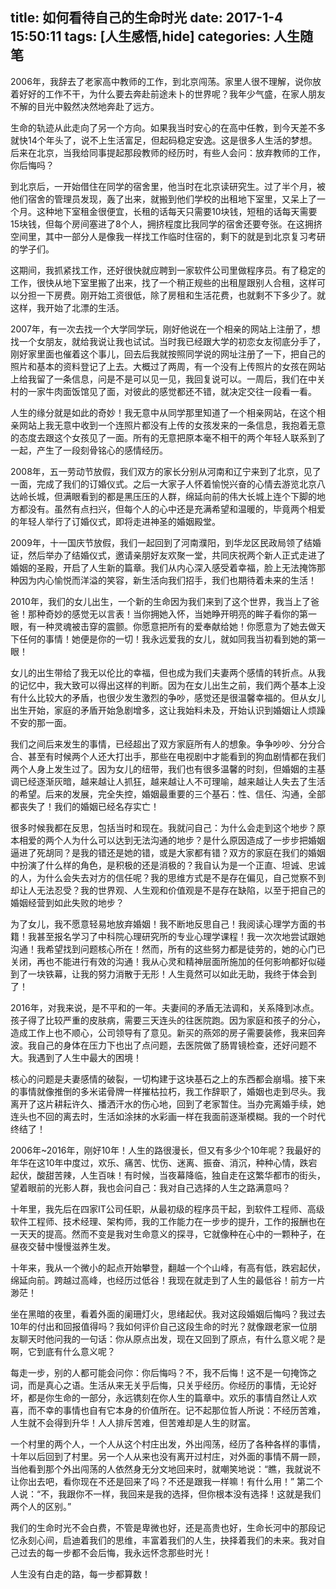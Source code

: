 title: 如何看待自己的生命时光
date: 2017-1-4 15:50:11
tags: [人生感悟,hide]
categories: 人生随笔
---

2006年，我辞去了老家高中教师的工作，到北京闯荡。家里人很不理解，说你放着好好的工作不干，为什么要去奔赴前途未卜的世界呢？我年少气盛，在家人朋友不解的目光中毅然决然地奔赴了远方。

生命的轨迹从此走向了另一个方向。如果我当时安心的在高中任教，到今天差不多就快14个年头了，说不上生活富足，但起码稳定安逸。这是很多人生活的梦想。后来在北京，当我给同事提起那段教师的经历时，有些人会问：放弃教师的工作，你后悔吗？

到北京后，一开始借住在同学的宿舍里，他当时在北京读研究生。过了半个月，被他们宿舍的管理员发现，轰了出来，就搬到他们学校的出租地下室里，又呆上了一个月。这种地下室租金很便宜，长租的话每天只需要10块钱，短租的话每天需要15块钱，但每个房间塞进了8个人，拥挤程度比我同学的宿舍还要夸张。在这拥挤空间里，其中一部分人是像我一样找工作临时住宿的，剩下的就是到北京复习考研的学子们。

这期间，我抓紧找工作，还好很快就应聘到一家软件公司里做程序员。有了稳定的工作，很快从地下室里搬了出来，找了一个稍正规些的出租屋跟别人合租，这样可以分担一下房费。刚开始工资很低，除了房租和生活花费，也就剩不下多少了。就这样，我开始了北漂的生活。

2007年，有一次去找一个大学同学玩，刚好他说在一个相亲的网站上注册了，想找一个女朋友，就给我说让我也试试。当时我已经跟大学的初恋女友彻底分手了，刚好家里面也催着这个事儿，回去后我就按照同学说的网址注册了一下，把自己的照片和基本的资料登记了上去。大概过了两周，有一个没有上传照片的女孩在网站上给我留了一条信息，问是不是可以见一见，我回复说可以。一周后，我们在中关村的一家牛肉面饭馆见了面，对彼此的感觉都还不错，就决定交往一段看一看。

人生的缘分就是如此的奇妙！我无意中从同学那里知道了一个相亲网站，在这个相亲网站上我无意中收到一个连照片都没有上传的女孩发来的一条信息，我抱着无意的态度去跟这个女孩见了一面。所有的无意把原本毫不相干的两个年轻人联系到了一起，产生了一段刻骨铭心的感情经历。

2008年，五一劳动节放假，我们双方的家长分别从河南和辽宁来到了北京，见了一面，完成了我们的订婚仪式。之后一大家子人怀着愉悦兴奋的心情去游览北京八达岭长城，但满眼看到的都是黑压压的人群，绵延向前的伟大长城上连个下脚的地方都没有。虽然有点扫兴，但每个人的心中还是充满希望和温暖的，毕竟两个相爱的年轻人举行了订婚仪式，即将走进神圣的婚姻殿堂。

2009年，十一国庆节放假，我们一起回到了河南濮阳，到华龙区民政局领了结婚证，然后举办了结婚仪式，邀请亲朋好友欢聚一堂，共同庆祝两个新人正式走进了婚姻的圣殿，开启了人生新的篇章。我们从内心深入感受着幸福，脸上无法掩饰那种因为内心愉悦而洋溢的笑容，新生活向我们招手，我们也期待着未来的生活！

2010年，我们的女儿出生，一个新的生命因为我们来到了这个世界，我当上了爸爸！那种奇妙的感觉无以言表！当你拥她入怀，当她睁开明亮的眸子看你的第一眼，有一种灵魂被击穿的震颤。你愿意把所有的爱奉献给她！你愿意为了她去做天下任何的事情！她便是你的一切！我永远爱我的女儿，就如同我当初看到她的第一眼！

女儿的出生带给了我无以伦比的幸福，但也成为我们夫妻两个感情的转折点。从我的记忆中，我大致可以得出这样的判断。因为在女儿出生之前，我们两个基本上没有什么比较大的矛盾，也很少发生激烈的争吵，感觉还是很温馨幸福的。但从女儿出生开始，家庭的矛盾开始急剧增多，这让我始料未及，开始认识到婚姻让人烦躁不安的那一面。

我们之间后来发生的事情，已经超出了双方家庭所有人的想象。争争吵吵、分分合合、甚至有时候两个人还大打出手，那些在电视剧中才能看到的狗血剧情都在我们两个人身上发生过了。因为女儿的纽带，我们也有很多温馨的时刻，但婚姻的主基调已经逐渐灰暗，越来越让人抓狂，越来越让人不可理喻，越来越让人失去了生活的希望。后来的发展，完全失控，婚姻最重要的三个基石：性、信任、沟通，全部都丧失了！我们的婚姻已经名存实亡！

很多时候我都在反思，包括当时和现在。我就问自己：为什么会走到这个地步？原本相爱的两个人为什么可以达到无法沟通的地步？是什么原因造成了一步步把婚姻逼进了死胡同？是我的错还是她的错，或是大家都有错？双方的家庭在我们的婚姻中扮演了什么样的角色，是积极的还是消极的？我自认为是一个正直、坦诚、忠诚的人，为什么会失去对方的信任呢？我的思维方式是不是存在偏见，自己觉察不到却让人无法忍受？我的世界观、人生观和价值观是不是存在缺陷，以至于把自己的婚姻经营到如此失败的地步？

为了女儿，我不愿意轻易地放弃婚姻！我不断地反思自己！我阅读心理学方面的书籍！我甚至报名学习了中科院心理研究所的专业心理学课程！我一次次地尝试跟她沟通！我希望找到问题核心所在！然而，所有的这些努力都是徒劳的，她的心门已关闭，再也不能进行有效的沟通！我从心灵和精神层面所施加的任何影响都好似碰到了一块铁幕，让我的努力消散于无形！人生竟然可以如此无助，我终于体会到了！

2016年，对我来说，是不平和的一年。夫妻间的矛盾无法调和，关系降到冰点。孩子得了比较严重的皮肤病，需要三天连头的往医院跑。因为家庭和孩子的分心，造成工作上也不顺心，公司领导有了意见。新买的燕郊的房子需要装修，我来回奔波。我自己的身体在压力下也出了点问题，去医院做了肠胃镜检查，还好问题不大。我遇到了人生中最大的困境！

核心的问题是夫妻感情的破裂，一切构建于这块基石之上的东西都会崩塌。接下来的事情就像推倒的多米诺骨牌一样摧枯拉朽，我工作辞职了，婚姻也走到尽头。我离开了这片耕耘许久、播洒汗水的伤心地，回到了老家暂住。当办完离婚手续，她连头也不回的离去时，生活如涂抹的水彩画一样在我面前逐渐模糊。我的一个时代终结了！

2006年~2016年，刚好10年！人生的路很漫长，但又有多少个10年呢？我最好的年华在这10年中度过，欢乐、痛苦、忧伤、迷离、振奋、消沉，种种心情，跌宕起伏，酸甜苦辣，人生百味！有时候，当夜幕降临，独自走在这繁华都市的街头，望着眼前的光影人群，我也会问自己：我对自己选择的人生之路满意吗？

十年里，我先后在四家IT公司任职，从最初级的程序员干起，到软件工程师、高级软件工程师、技术经理、架构师，我的工作能力在一步步的提升，工作的报酬也在一天天的提高。然而不变是我对生命意义的探寻，它就像种在心中的一颗种子，在昼夜交替中慢慢滋养生发。

十年来，我从一个微小的起点开始攀登，翻越一个个山峰，有高有低，跌宕起伏，绵延向前。跨越过高峰，也经历过低谷！我现在就走到了人生的最低谷！前方一片渺茫！

坐在黑暗的夜里，看着外面的阑珊灯火，思绪起伏。我对这段婚姻后悔吗？我过去10年的付出和回报值得吗？我如何评价自己这段生命的时光？就像跟老家一位朋友聊天时他问我的一句话：你从原点出发，现在又回到了原点，有什么意义呢？是啊，它到底有什么意义呢？

每走一步，别的人都可能会问你：你后悔吗？不，我不后悔！这不是一句掩饰之词，而是真心之语。生活从来无关乎后悔，只关乎经历。你经历的事情，无论好坏，都是你生命的一部分，永远镌刻在你人生的篇章中。欢乐的事情自然让人欢喜，而不幸的事情也自有它本身的价值所在。记不起那位哲人所说：不经历苦难，人生就不会得到升华！人人排斥苦难，但苦难却是人生的财富。

一个村里的两个人，一个人从这个村庄出发，外出闯荡，经历了各种各样的事情，十年以后回到了村里。另一个人从来也没有离开过村庄，对外面的事情不屑一顾，当他看到那个外出闯荡的人依然身无分文地回来时，就嘲笑地说：“瞧，我就说不让你出去吧，看你现在不还是回来了吗？不还是跟我一样嘛！有什么用！” 第二个人说：“不，我跟你不一样，我回来是我的选择，但你根本没有选择！这就是我们两个人的区别。” 

我们的生命时光不会白费，不管是卑微也好，还是高贵也好，生命长河中的那段记忆永刻心间，启迪着我们的思维，丰富着我们的人生，抉择着我们的未来。我对自己过去的每一步都不会后悔，我永远怀念那些时光！

人生没有白走的路，每一步都算数！
